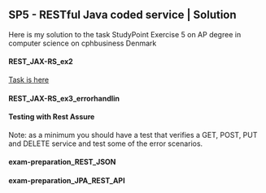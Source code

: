 ## SP5 - RESTful Java coded service | Solution

Here is my solution to the task StudyPoint Exercise 5 on AP degree in computer science on cphbusiness Denmark

####  REST_JAX-RS_ex2

[Task is here](https://github.com/scheldejonas/Exercises/tree/master/SP/SP5/solutions/Solution_REST_JAX-RS_ex2/_task%20description)



#### REST_JAX-RS_ex3_errorhandlin

#### Testing with Rest Assure

Note: as a minimum you should have a test that verifies a GET, POST, PUT and DELETE service and test some of the error scenarios.

#### exam-preparation_REST_JSON

#### exam-preparation_JPA_REST_API


